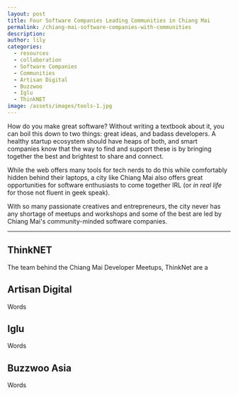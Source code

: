 ```yaml
---
layout: post
title: Four Software Companies Leading Communities in Chiang Mai
permalink: /chiang-mai-software-companies-with-communities
description:
author: lily
categories:
  - resources
  - collaboration
  - Software Companies
  - Communities
  - Artisan Digital
  - Buzzwoo
  - Iglu
  - ThinkNET
image: /assets/images/tools-1.jpg
---
```


How do you make great software? Without writing a textbook about it, you can boil this down to two things: great ideas, and badass developers. A healthy startup ecosystem should have heaps of both, and smart companies know that the way to find and support these is by bringing together the best and brightest to share and connect.

While the web offers many tools for tech nerds to do this while comfortably hidden behind their laptops, a city like Chiang Mai also offers great opportunities for software enthusiasts to come together IRL (or *in real life* for those not fluent in geek speak).

With so many passionate creatives and entrepreneurs, the city never has any shortage of meetups and workshops and some of the best are led by Chiang Mai's community-minded software companies.

-----

## ThinkNET

The team behind the Chiang Mai Developer Meetups, ThinkNet are a&nbsp;

## Artisan Digital

Words

## Iglu

Words

## Buzzwoo Asia

Words